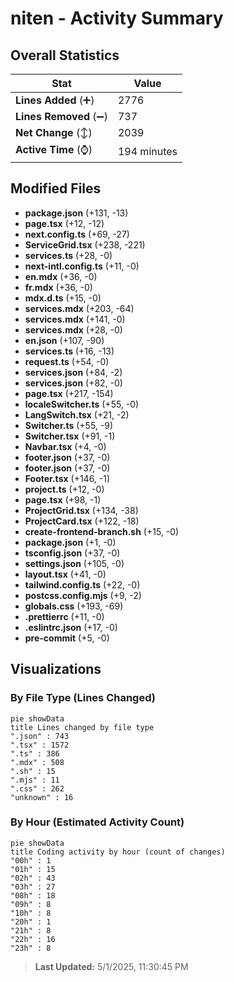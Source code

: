 # niten - Activity Summary 

## Overall Statistics

| Stat                   | Value                                                             |
| ---------------------- | ----------------------------------------------------------------- |
| **Lines Added** (➕)   | 2776                                          |
| **Lines Removed** (➖) | 737                                        |
| **Net Change** (↕)    | 2039                |
| **Active Time** (⌚)   | 194 minutes |


## Modified Files
- **package.json** (+131, -13)
- **page.tsx** (+12, -12)
- **next.config.ts** (+69, -27)
- **ServiceGrid.tsx** (+238, -221)
- **services.ts** (+28, -0)
- **next-intl.config.ts** (+11, -0)
- **en.mdx** (+36, -0)
- **fr.mdx** (+36, -0)
- **mdx.d.ts** (+15, -0)
- **services.mdx** (+203, -64)
- **services.mdx** (+141, -0)
- **services.mdx** (+28, -0)
- **en.json** (+107, -90)
- **services.ts** (+16, -13)
- **request.ts** (+54, -0)
- **services.json** (+84, -2)
- **services.json** (+82, -0)
- **page.tsx** (+217, -154)
- **localeSwitcher.ts** (+55, -0)
- **LangSwitch.tsx** (+21, -2)
- **Switcher.ts** (+55, -9)
- **Switcher.tsx** (+91, -1)
- **Navbar.tsx** (+4, -0)
- **footer.json** (+37, -0)
- **footer.json** (+37, -0)
- **Footer.tsx** (+146, -1)
- **project.ts** (+12, -0)
- **page.tsx** (+98, -1)
- **ProjectGrid.tsx** (+134, -38)
- **ProjectCard.tsx** (+122, -18)
- **create-frontend-branch.sh** (+15, -0)
- **package.json** (+1, -0)
- **tsconfig.json** (+37, -0)
- **settings.json** (+105, -0)
- **layout.tsx** (+41, -0)
- **tailwind.config.ts** (+22, -0)
- **postcss.config.mjs** (+9, -2)
- **globals.css** (+193, -69)
- **.prettierrc** (+11, -0)
- **.eslintrc.json** (+17, -0)
- **pre-commit** (+5, -0)

## Visualizations

### By File Type (Lines Changed)

```mermaid
pie showData
title Lines changed by file type
".json" : 743
".tsx" : 1572
".ts" : 386
".mdx" : 508
".sh" : 15
".mjs" : 11
".css" : 262
"unknown" : 16
```

### By Hour (Estimated Activity Count)

```mermaid
pie showData
title Coding activity by hour (count of changes)
"00h" : 1
"01h" : 15
"02h" : 43
"03h" : 27
"08h" : 18
"09h" : 8
"10h" : 8
"20h" : 1
"21h" : 8
"22h" : 16
"23h" : 8
```


> **Last Updated:** 5/1/2025, 11:30:45 PM